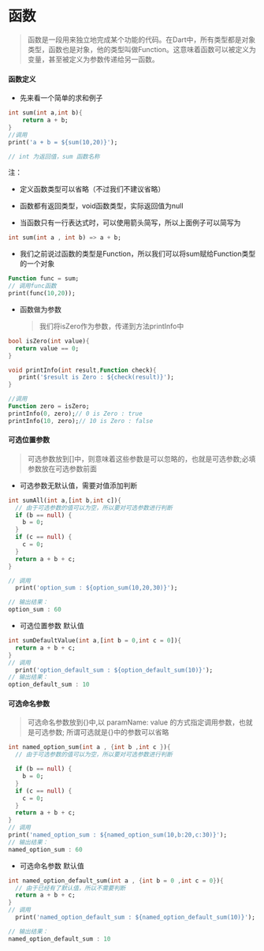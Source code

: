 # 函数
> 函数是一段用来独立地完成某个功能的代码。在Dart中，所有类型都是对象类型，函数也是对象，他的类型叫做Function。这意味着函数可以被定义为变量，甚至被定义为参数传递给另一函数。


#### 函数定义

* 先来看一个简单的求和例子

```dart
int sum(int a,int b){
    return a + b;
}
//调用
print('a + b = ${sum(10,20)}');

// int 为返回值，sum 函数名称

```
注：

* 定义函数类型可以省略（不过我们不建议省略）
* 函数都有返回类型，void函数类型，实际返回值为null

* 当函数只有一行表达式时，可以使用箭头简写，所以上面例子可以简写为

```dart
int sum(int a , int b) => a + b;
```

* 我们之前说过函数的类型是Function，所以我们可以将sum赋给Function类型的一个对象

```dart
Function func = sum;
// 调用func函数
print(func(10,20));
```
* 函数做为参数

  > 我们将isZero作为参数，传递到方法printInfo中

```dart
bool isZero(int value){
  return value == 0;
}

void printInfo(int result,Function check){
   print('$result is Zero : ${check(result)}');
}

//调用
Function zero = isZero;
printInfo(0, zero);// 0 is Zero : true
printInfo(10, zero);// 10 is Zero : false

```

####  可选位置参数
> 可选参数放到[]中，则意味着这些参数是可以忽略的，也就是可选参数;必填参数放在可选参数前面

* 可选参数无默认值，需要对值添加判断

```dart
int sumAll(int a,[int b,int c]){
  // 由于可选参数的值可以为空，所以要对可选参数进行判断
  if (b == null) {
    b = 0;
  }
  if (c == null) {
    c = 0;
  }
  return a + b + c;
}

// 调用
  print('option_sum : ${option_sum(10,20,30)}');

// 输出结果：
option_sum : 60

```

* 可选位置参数 默认值

```dart
int sumDefaultValue(int a,[int b = 0,int c = 0]){
  return a + b + c;
}
// 调用
  print('option_default_sum : ${option_default_sum(10)}');
// 输出结果：
option_default_sum : 10
```

####  可选命名参数
> 可选命名参数放到{}中,以 paramName: value 的方式指定调用参数，也就是可选参数; 所谓可选就是{}中的参数可以省略
 

```dart
int named_option_sum(int a , {int b ,int c }){
  // 由于可选参数的值可以为空，所以要对可选参数进行判断

  if (b == null) {
    b = 0;
  }
  if (c == null) {
    c = 0;
  }
  return a + b + c;
}
// 调用
print('named_option_sum : ${named_option_sum(10,b:20,c:30)}');
// 输出结果：
named_option_sum : 60

```

* 可选命名参数 默认值

```dart
int named_option_default_sum(int a , {int b = 0 ,int c = 0}){
  // 由于已经有了默认值，所以不需要判断
  return a + b + c;
}
// 调用
  print('named_option_default_sum : ${named_option_default_sum(10)}');

// 输出结果：
named_option_default_sum : 10

```

